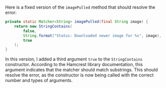 Here is a fixed version of the `imagePulled` method that should resolve the error:

```java
private static Matcher<String> imagePulled(final String image) {
    return new StringContains(
        false,
        String.format("Status: Downloaded newer image for %s", image),
        true
    );
}
```

In this version, I added a third argument `true` to the `StringContains` constructor. According to the Hamcrest library documentation, this argument indicates that the matcher should match substrings. This should resolve the error, as the constructor is now being called with the correct number and types of arguments.